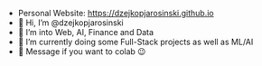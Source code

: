 - Personal Website: https://dzejkopjarosinski.github.io
- 👋 Hi, I’m @dzejkopjarosinski
- 👀 I’m into Web, AI, Finance and Data
- 🌱 I’m currently doing some Full-Stack projects as well as ML/AI
- 💞️ Message if you want to colab 😉

